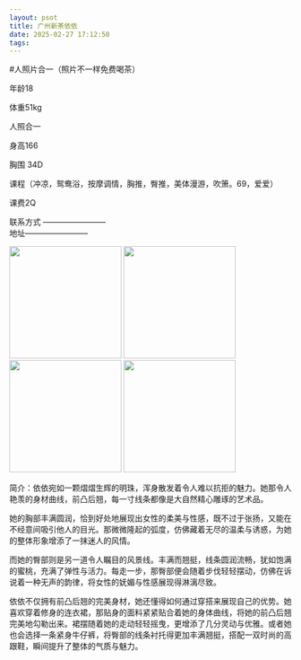 ```yaml
---
layout: psot
title: 广州新茶依依
date: 2025-02-27 17:12:50
tags:
---
```

#人照片合一（照片不一样免费喝茶）

[//]: # (# 广州佛山新茶（依依）)
年龄18

体重51kg

人照合一

身高166

胸围 34D

课程（冲凉，鸳鸯浴，按摩调情，胸推，臀推，美体漫游，吹箫。69，爱爱）

课费2Q

联系方式 ————————  
地址————————

<img src="https://junajax.github.io/TestHexo/images/1.png" height="200">
<img src="https://junajax.github.io/TestHexo/images/2.png" height="200"> 
<img src="https://junajax.github.io/TestHexo/images/3.png" height="200"> 
<img src="https://junajax.github.io/TestHexo/images/4.jpg" height="200">

简介：依依宛如一颗熠熠生辉的明珠，浑身散发着令人难以抗拒的魅力。她那令人艳羡的身材曲线，前凸后翘，每一寸线条都像是大自然精心雕琢的艺术品。

她的胸部丰满圆润，恰到好处地展现出女性的柔美与性感，既不过于张扬，又能在不经意间吸引他人的目光。那微微隆起的弧度，仿佛藏着无尽的温柔与诱惑，为她的整体形象增添了一抹迷人的风情。

而她的臀部则是另一道令人瞩目的风景线。丰满而翘挺，线条圆润流畅，犹如饱满的蜜桃，充满了弹性与活力。每走一步，那臀部便会随着步伐轻轻摆动，仿佛在诉说着一种无声的韵律，将女性的妩媚与性感展现得淋漓尽致。

依依不仅拥有前凸后翘的完美身材，她还懂得如何通过穿搭来展现自己的优势。她喜欢穿着修身的连衣裙，那贴身的面料紧紧贴合着她的身体曲线，将她的前凸后翘完美地勾勒出来。裙摆随着她的走动轻轻摇曳，更增添了几分灵动与优雅。或者她也会选择一条紧身牛仔裤，将臀部的线条衬托得更加丰满翘挺，搭配一双时尚的高跟鞋，瞬间提升了整体的气质与魅力。






